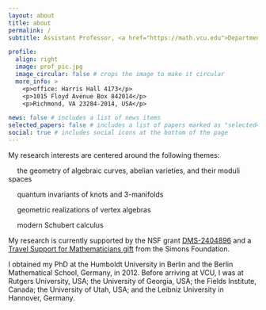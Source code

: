 ```yaml
---
layout: about
title: about
permalink: /
subtitle: Assistant Professor, <a href="https://math.vcu.edu">Department of Mathematics and Applied Mathematics</a>, <a href="https://www.vcu.edu">Virginia Commonwealth University</a>

profile:
  align: right
  image: prof_pic.jpg
  image_circular: false # crops the image to make it circular
  more_info: >
    <p>office: Harris Hall 4173</p>
    <p>1015 Floyd Avenue Box 842014</p>
    <p>Richmond, VA 23284-2014, USA</p>

news: false # includes a list of news items
selected_papers: false # includes a list of papers marked as "selected={true}"
social: true # includes social icons at the bottom of the page
---
```


My research interests are centered around the following themes:

  the geometry of algebraic curves, abelian varieties, and their moduli spaces

  quantum invariants of knots and 3-manifolds

  geometric realizations of vertex algebras

  modern Schubert calculus

My research is currently supported by the NSF grant <a href="https://www.nsf.gov/awardsearch/showAward?AWD_ID=2404896">DMS-2404896</a> and a <a href="https://www.simonsfoundation.org/grant/travel-support-for-mathematicians/?tab=awardees">Travel Support for Mathematicians gift</a> from the Simons Foundation.

I obtained my PhD at the Humboldt University in Berlin and the Berlin Mathematical School, Germany, in 2012. Before arriving at VCU, I was at Rutgers University, USA; the University of Georgia, USA; the Fields Institute, Canada; the University of Utah, USA; and the Leibniz University in Hannover, Germany.

